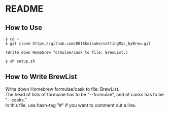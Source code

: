 # README
## How to Use
```
$ cd ~
$ git clone https://github.com/0816keisuke/settingMac_byBrew.git

(Write down Homebrew formulae/cask to file: BrewList.)

$ sh setup.sh
```

## How to Write BrewList
Write down Homebrew formulae/cask to file: BrewList.  
The head of lists of formulae has to be "--formulae", and of casks has to be "--casks."  
In this file, use hash-tag "#" if you want to comment out a line.  